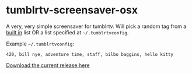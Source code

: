 # tumblrtv-screensaver-osx

A very, very simple screensaver for tumblrtv. Will pick a random tag from a [built in](https://github.com/alex-laties/tumblrtv-screensaver-osx/blob/master/tumblrtvscreensaver/tumblrtvscreensaverView.m#L37) list OR a list specified at `~/.tumblrtvconfig`.

Example `~/.tumblrtvconfig`:
```
420, bill nye, adventure time, staff, bilbo baggins, hello kitty
```

[Download the current release here](https://github.com/alex-laties/tumblrtv-screensaver-osx/releases/download/v0.1.2/tumblrtvscreensaver.saver.zip)
